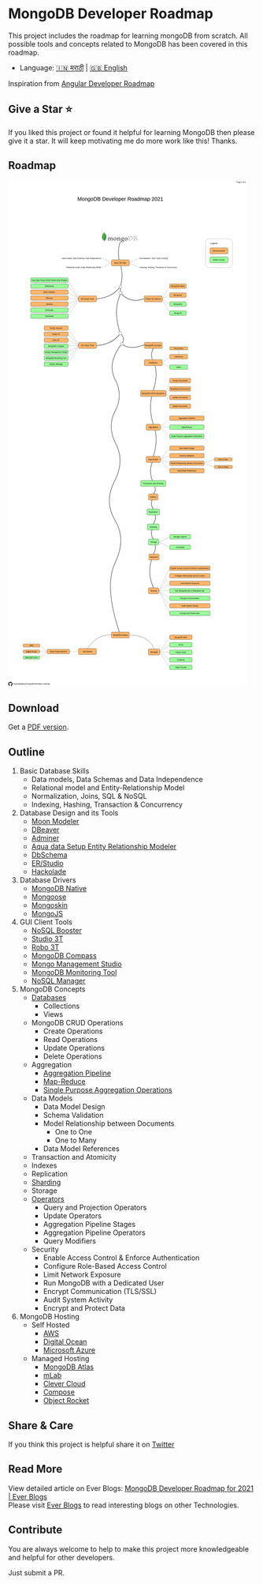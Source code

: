 # MongoDB Developer Roadmap

This project includes the roadmap for learning mongoDB from scratch. All possible tools and concepts related to MongoDB has been covered in this roadmap.
<br>
* Language: [🇮🇳 मराठी](README.MR.md) | [🇬🇧 English](/README.md)

Inspiration from [Angular Developer Roadmap](https://github.com/sulco/angular-developer-roadmap/)

## Give a Star ⭐
If you liked this project or found it helpful for learning MongoDB then please give it a star. It will keep motivating me do more work like this! Thanks.

## Roadmap

![Roadmap](./mongodb-dev-roadmap.png)

## Download

Get a [PDF version](./mongodb-dev-roadmap.pdf).

## Outline
1.  Basic Database Skills
    - Data models, Data Schemas and Data Independence
    - Relational model and Entity-Relationship Model
    - Normalization, Joins, SQL & NoSQL
    - Indexing, Hashing, Transaction & Concurrency
2.  Database Design and its Tools
    - [Moon Modeler](https://www.datensen.com/mongodb-design-tool.html)
    - [DBeaver](https://dbeaver.io/)
    - [Adminer](https://www.adminer.org/)
    - [Aqua data Setup Entity Relationship Modeler](https://www.aquafold.com/aquadatastudio/er_modeler)
    - [DbSchema](https://dbschema.com/)
    - [ER/Studio](https://www.idera.com/er-studio-data-architect-software)
    - [Hackolade](https://hackolade.com/)
3.  Database Drivers
    - [MongoDB Native](https://github.com/mongodb/node-mongodb-native)
    - [Mongoose](https://mongoosejs.com/)
    - [Mongoskin](https://www.npmjs.com/package/mongoskin)
    - [MongoJS](https://github.com/mongo-js/mongojs)
4.  GUI Client Tools
    - [NoSQL Booster](https://nosqlbooster.com/)
    - [Studio 3T](https://studio3t.com/)
    - [Robo 3T](https://robomongo.org/)
    - [MongoDB Compass](https://www.mongodb.com/products/compass)
    - [Mongo Management Studio](http://mms.litixsoft.de/)
    - [MongoDB Monitoring Tool](https://www.solarwinds.com/database-performance-monitor/integrations/mongodb-monitoring)
    - [NoSQL Manager](https://www.mongodbmanager.com/)
5.  MongoDB Concepts
    - [Databases](https://docs.mongodb.com/manual/core/databases-and-collections/)
      - Collections
      - Views
    - MongoDB CRUD Operations
      - Create Operations
      - Read Operations
      - Update Operations
      - Delete Operations
    - Aggregation
      - [Aggregation Pipeline](https://docs.mongodb.com/manual/aggregation/#aggregation-framework)
      - [Map-Reduce](https://docs.mongodb.com/manual/aggregation/#aggregation-map-reduce)
      - [Single Purpose Aggregation Operations](https://docs.mongodb.com/manual/aggregation/#single-purpose-agg-operations)
    - Data Models
      - Data Model Design
      - Schema Validation
      - Model Relationship between Documents
        - One to One
        - One to Many
      - Data Model References
    - Transaction and Atomicity
    - Indexes
    - Replication
    - [Sharding](https://docs.mongodb.com/manual/reference/glossary/#term-sharding)
    - Storage
    - [Operators](https://docs.mongodb.com/manual/reference/operator/)
      - Query and Projection Operators
      - Update Operators
      - Aggregation Pipeline Stages
      - Aggregation Pipeline Operators
      - Query Modifiers
    - Security
      - Enable Access Control & Enforce Authentication
      - Configure Role-Based Access Control
      - Limit Network Exposure
      - Run MongoDB with a Dedicated User
      - Encrypt Communication (TLS/SSL)
      - Audit System Activity
      - Encrypt and Protect Data
6.  MongoDB Hosting
    - Self Hosted
      - [AWS](https://aws.amazon.com/)
      - [Digital Ocean](https://www.digitalocean.com/)
      - [Microsoft Azure](https://azure.microsoft.com/en-in/)
    - Managed Hosting
      - [MongoDB Atlas](https://www.mongodb.com/cloud/atlas)
      - [mLab](https://mlab.com/)
      - [Clever Cloud](https://www.clever-cloud.com/en/)
      - [Compose](https://www.compose.com/databases/mongodb)
      - [Object Rocket](https://www.objectrocket.com/)


## Share & Care

If you think this project is helpful share it on [Twitter](https://twitter.com/intent/tweet?url=https://github.com/navanathjadhav/mongodb-developer-roadmap)

## Read More
View detailed article on Ever Blogs: [MongoDB Developer Roadmap for 2021 | Ever Blogs](https://everblogs.com/database/mongodb-developer-roadmap-for-2021/)
<br>
Please visit [Ever Blogs](https://everblogs.com/) to read interesting blogs on other Technologies.

## Contribute

You are always welcome to help to make this project more knowledgeable and helpful for other developers.

Just submit a PR.

